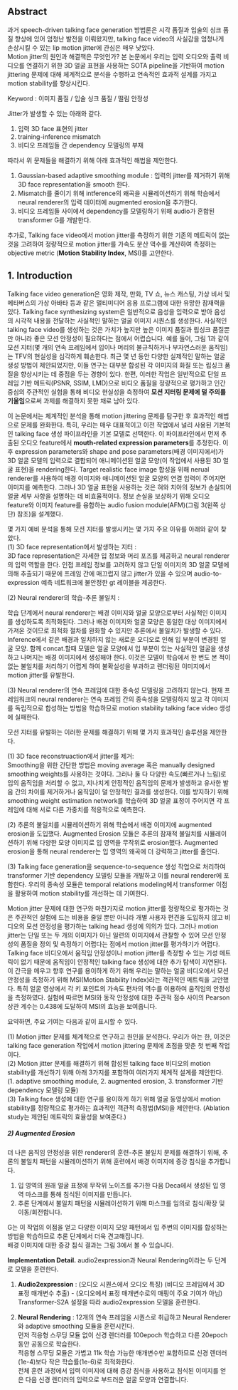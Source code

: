 ## Abstract
과거 speech-driven talking face generation 방법론은 시각 품질과 입술의 싱크 품질 향상에 있어 엄청난 발전을 이뤄왔지만, talking face video의 사실감을 엄청나게 손상시킬 수 있는 lip motion jitter에 관심은 매우 낮았다.  
Motion jitter의 원인과 해결책은 무엇인가? 본 논문에서 우리는 입력 오디오와 출력 비디오를 연결하기 위한 3D 얼굴 표현을 사용하는 SOTA pipeline을 기반하여 motion jittering 문제에 대해 체계적으로 분석을 수행하고 연속적인 효과적 설계를 가지고 motion stability를 향상시킨다.  

Keyword : 이미지 품질 / 입술 싱크 품질 / 떨림 안정성

Jitter가 발생할 수 있는 아래와 같다.  
1) 입력 3D face 표현의 jitter
2) training-inference mismatch
3) 비디오 프레임들 간 dependency 모델링의 부재

따라서 위 문제들을 해결하기 위해 아래 효과적인 해법을 제안한다.  
1) Gaussian-based adaptive smoothing module : 입력의 jitter를 제거하기 위해 3D face representation을 smooth 한다.  
2) Mismatch를 줄이기 위해 intference의 왜곡을 시뮬레이션하기 위해 학습에서 neural renderer의 입력 데이터에 augmented erosion을 추가한다.  
3) 비디오 프레임들 사이에서 dependency를 모델링하기 위해 audio가 혼합된 transformer G를 개발한다.  

추가로, Talking face video에서 motion jitter를 측정하기 위한 기존의 메트릭이 없는것을 고려하여 정량적으로 motion jitter를 가속도 분산 역수를 계산하여 측정하는 objective metric (**Motion Stability Index**, MSI)를 고안한다.  

## 1. Introduction


Talking face video generation은 영화 제작, 만화, TV 쇼, 뉴스 캐스팅, 가상 비서 및 메타버스의 가상 아바타 등과 같은 멀티미디어 응용 프로그램에 대한 유망한 잠재력을 있다. Talking face synthesizing system은 일반적으로 음성을 입력으로 받아 음성의 시각적 내용을 전달하는 사실적인 말하는 얼굴 이미지 시퀀스를 생성한다. 사실적인 talking face video를 생성하는 것은 가치가 높지만 높은 이미지 품질과 립싱크 품질뿐만 아니라 좋은 모션 안정성이 필요하다는 점에서 어렵습니다. 예를 들어, 그림 1과 같이 모션 지터(몇 개의 연속 프레임에서 입이나 머리의 불규칙하거나 부자연스러운 움직임)는 TFV의 현실성을 심각하게 훼손한다. 최근 몇 년 동안 다양한 실제적인 말하는 얼굴 생성 방법이 제안되었지만, 이들 연구는 대부분 합성된 각 이미지의 화질 또는 립싱크 품질을 향상시키는 데 중점을 두는 경향이 있다. 한편, 이러한 작업은 일반적으로 단일 프레임 기반 메트릭(PSNR, SSIM, LMD)으로 비디오 품질을 정량적으로 평가하고 인간 중심의 주관적인 실험을 통해 비디오 현실성을 측정하여 **모션 지터링 문제에 덜 주의를 기울임**으로써 과제를 해결하지 못한 채로 남아 있다.

이 논문에서는 체계적인 분석을 통해 motion jittering 문제를 탐구한 후 효과적인 해법으로 문제를 완화한다. 특히, 우리는 매우 대표적이고 이전 작업에서 널리 사용된 기본적인 talking face 생성 파이프라인을 기본 모델로 선택한다. 이 파이프라인에서 먼저 추출된 오디오 feature에서 **mouth-related expression parameters**를 추정한다. 이후 expression parameters와 shape and pose parameters(배경 이미지에서)가 3D 얼굴 모델의 입력으로 결합되어 애니메이션된 얼굴 모양(이 작업에서 사용된 3D 얼굴 표현)을 rendering한다. Target realistic face image 합성을 위해 nerual renderer를 사용하여 배경 이미지와 애니메이션된 얼굴 모양의 연결 입력이 주어지면 이미지를 예측한다. 그러나 3D 얼굴 표현을 사용하는 것은 혀와 치아의 정보가 손실되어 얼굴 세부 사항을 설명하는 데 비효율적이다. 정보 손실을 보상하기 위해 오디오 feature와 이미지 feature를 융합하는 audio fusion module(AFM)(그림 3(왼쪽 상단) 참조)을 설계했다.  

몇 가지 예비 분석을 통해 모션 지터를 발생시키는 몇 가지 주요 이유를 아래와 같이 찾았다.  
(1) 3D face representation에서 발생하는 지터 :  
3D face representation은 자세한 입 정보와 머리 포즈를 제공하고 neural renderer의 입력 역할을 한다. 인접 프레임 정보를 고려하지 않고 단일 이미지의 3D 얼굴 모델에 의해 추출되기 때문에 프레임 간에 매끄럽지 않고 jitter가 있을 수 있으며 audio-to-expression 예측 네트워크에 불안정한 gt 레이블을 제공한다.  

(2) Neural renderer의 학습-추론 불일치 :  

학습 단계에서 neural renderer는 배경 이미지와 얼굴 모양으로부터 사실적인 이미지를 생성하도록 최적화된다. 그러나 배경 이미지와 얼굴 모양은 동일한 대상 이미지에서 가져온 것이므로 최적화 절차를 완화할 수 있지만 추론에서 불일치가 발생할 수 있다. Inference에서 같은 배경과 일치하지 않는 새로운 오디오로 인해 입 부분이 변경된 얼굴 모양. 함께 concat.할때 모델은 얼굴 모양에서 입 부분이 있는 사실적인 얼굴을 생성하고 나머지는 배경 이미지에서 생성해야 한다. 이것은 모델이 학습에서 한 번도 본 적이 없는 불일치를 처리하기 어렵게 하여 불확실성을 부과하고 렌더링된 이미지에서 motion jitter를 유발한다.  

(3) Neural renderer의 연속 프레임에 대한 종속성 모델링을 고려하지 않는다. 현재 프레임워크의 neural renderer는 연속 프레임 간의 종속성을 모델링하지 않고 각 이미지를 독립적으로 합성하는 방법을 학습하므로 motion stability talking face video 생성에 실패한다.

모션 지터를 유발하는 이러한 문제를 해결하기 위해 몇 가지 효과적인 솔루션을 제안한다.  

(1) 3D face reconstruaction에서 jitter를 제거:  
Smoothing을 위한 간단한 방법은 moving average 혹은 manually designed smoothing weights를 사용하는 것이다. 그러나 둘 다 다양한 속도(빠르거나 느림)로 입의 움직임을 처리할 수 없고, 지나치게 안정적인 움직임의 문제가 발생하고 유사한 발음 간의 차이를 제거하거나 움직임이 덜 안정적인 결과를 생성한다. 이를 방지하기 위해 smoothing weight estimation network를 학습하여 3D 얼굴 표정이 주어지면 각 프레임에 대해 서로 다른 가중치를 적응적으로 예측한다. 

(2) 추론의 불일치를 시뮬레이션하기 위해 학습에서 배경 이미지에 augmented erosion을 도입했다. Augmented Erosion 모듈은 추론의 잠재적 불일치를 시뮬레이션하기 위해 다양한 모양 이미지로 입 영역을 무작위로 erosion했다. Augmented erosion을 통해 neural renderer는 입 영역의 왜곡에 더 강력하고 jitter를 줄인다.  

(3) Talking face generation을 sequence-to-sequence 생성 작업으로 처리하여 transformer 기반 dependency 모델링 모듈을 개발하고 이를 neural renderer에 포함한다. 우리의 종속성 모듈은 temporal relations modeling에서 transformer 이점을 활용하여 motion stability를 개선하는 데 기여한다.

Motion jitter 문제에 대한 연구와 마찬가지로 motion jitter를 정량적으로 평가하는 것은 주관적인 실험에 드는 비용을 줄일 뿐만 아니라 개별 사용자 편견을 도입하지 않고 비디오의 모션 안정성을 평가하는 talking head 생성에 의의가 있다. 그러나 motion jitter는 단일 또는 두 개의 이미지가 아닌 일련의 이미지에서 관찰할 수 있어 모션 안정성의 품질을 정의 및 측정하기 어렵다는 점에서 motion jitter를 평가하기가 어렵다. Talking face 비디오에서 움직임 안정성이나 motion jitter를 측정할 수 있는 기성 메트릭이 없기 때문에 움직임이 안정적인 talking face 생성에 대한 추가 탐색이 지연된다. 이 간극을 메우고 향후 연구를 용이하게 하기 위해 우리는 말하는 얼굴 비디오에서 모션 안정성을 측정하기 위해 MSI(Motion Stability Index)라는 객관적인 메트릭을 고안했다. 특히 얼굴 영상에서 각 키 포인트의 가속도 편차의 역수를 이용하여 움직임의 안정성을 측정하였다. 실험에 따르면 MSI와 동작 안정성에 대한 주관적 점수 사이의 Pearson 상관 계수는 0.438에 도달하여 MSI의 효능을 보여줍니다.  

요약하면, 주요 기여는 다음과 같이 표시할 수 있다.

(1) Motion jitter 문제를 체계적으로 연구하고 원인을 분석한다. 우리가 아는 한, 이것은 talking face generation 작업에서 motion jittering 문제에 초점을 맞춘 첫 번째 작업이다.  
(2) Motion jitter 문제를 해결하기 위해 합성된 talking face 비디오의 motion stability를 개선하기 위해 아래 3가지를 포함하여 여러가지 체계적 설계를 제안한다.  
(1. adaptive smoothing module, 2. augmented erosion, 3. transformer 기반 dependency 모델링 모듈)  
(3) Talking face 생성에 대한 연구를 용이하게 하기 위해 얼굴 동영상에서 motion stability를 정량적으로 평가하는 효과적인 객관적 측정법(MSI)을 제안한다. (Ablation study는 제안된 메트릭의 효율성을 보여준다.)  


##### 2) Augmented Erosion
더 나은 움직임 안정성을 위한 renderer의 훈련-추론 불일치 문제를 해결하기 위해, 추론의 불일치 패턴을 시뮬레이션하기 위해 훈련에서 배경 이미지에 증강 침식을 추가합니다.

1) 입 영역의 원래 얼굴 표정에 무작위 노이즈를 추가한 다음 Deca에서 생성된 입 영역 마스크를 통해 침식된 이미지를 만듭니다.  
2) 추론 단계에서 불일치 패턴을 시뮬레이션하기 위해 마스크를 임의로 침식/확장 및 이동/회전합니다.  

G는 이 작업의 이점을 얻고 다양한 이미지 모양 패턴에서 입 주변의 이미지를 합성하는 방법을 학습하므로 추론 단계에서 더욱 견고해집니다.  
배경 이미지에 대한 증강 침식 결과는 그림 3에서 볼 수 있습니다.

**Implementation Detail.** 
audio2expression과 Neural Rendering이라는 두 단계로 모델을 훈련한다.  

1) **Audio2expression** : (오디오 시퀀스에서 오디오 특징) (비디오 프레임에서 3D 표정 매개변수 추출) - (오디오에서 표정 매개변수로의 매핑이 주요 기여가 아님)  
Transformer-S2A 설정을 따라 audio2expression 모델을 훈련한다.  

2) **Neural Rendering** : 12개의 연속 프레임을 시퀀스로 취급하고 Neural Renderer와 adaptive smoothing 모듈을 훈련시킨다.  
먼저 적응형 스무딩 모듈 없이 신경 렌더러를 100epoch 학습하고 다른 20epoch 동안 공동으로 학습한다.  
적응형 스무딩 모듈은 가볍고 11k 학습 가능한 매개변수만 포함하므로 신경 렌더러(1e-4)보다 작은 학습률(1e-6)로 최적화한다.  
전체 훈련 과정에서 입력 이미지에 대해 증강 침식을 사용하고 침식된 이미지를 얻은 다음 신경 렌더러의 입력으로 부드러운 얼굴 모양과 연결합니다.
